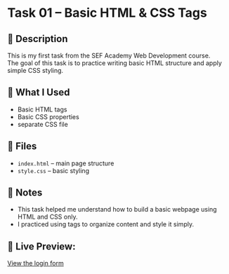 # Task 01 – Basic HTML & CSS Tags

## 📝 Description
This is my first task from the SEF Academy Web Development course.  
The goal of this task is to practice writing basic HTML structure and apply simple CSS styling.

## 🔧 What I Used
- Basic HTML tags
- Basic CSS properties
- separate CSS file

## 📁 Files
- `index.html` – main page structure
- `style.css` – basic styling

## 📌 Notes
- This task helped me understand how to build a basic webpage using HTML and CSS only.
- I practiced using tags to organize content and style it simply.

## 🔗 Live Preview:
[View the login form](https://as-0607.github.io/sef-web-tasks/task-01-writing_tags_correctly)
